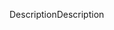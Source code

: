 <span data-ttu-id="c8f02-101">Description</span><span class="sxs-lookup"><span data-stu-id="c8f02-101">Description</span></span>
